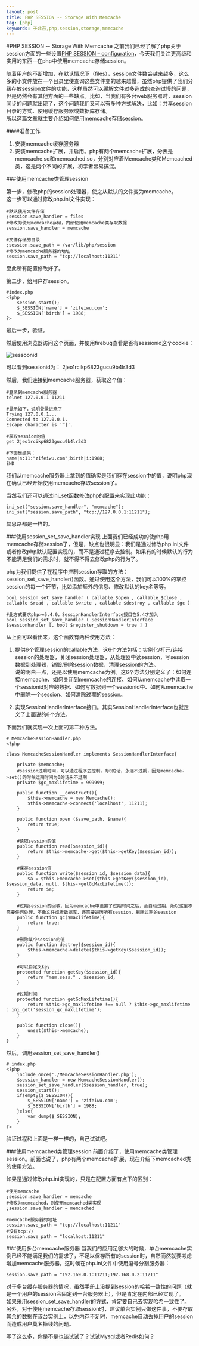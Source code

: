 ```yaml
---
layout: post
title: PHP SESSION -- Storage With Memcache
tag: [php]
keywords: 子非吾,php,session,storage,memcache
---
```

#PHP SESSION -- Storage With Memcache
之前我们已经了解了php关于session方面的一些设置[PHP SESSION – configuration](/2013/08/29/php-session-configuration.html)，今天我们关注更高级和实用的东西--在php中使用memcache存储session。

随着用户的不断增加，在默认情况下（files），session文件数会越来越多，这么多的小文件放在一个目录里使查询这些文件变的越来越慢，虽然php提供了我们分级存放session文件的功能，这样虽然可以缓解文件过多造成的查询过慢的问题，但是仍然会有其他方面的一些缺点。比如，当我们有多台web服务器时，session同步的问题就出现了，这个问题我们又可以有多种方式解决，比如：共享session目录的方式、使用缓存服务器或数据库存储。    
所以这篇文章就主要介绍如何使用memcache存储session。

####准备工作
1. 安装memcache缓存服务器
2. 安装memcache扩展，并启用。php有两个memcache扩展，分表是memcache.so和memcached.so，分别对应着Memcache类和Memcached类，这是两个不同的扩展，初学者容易搞混。

###使用memcache类管理session

第一步，修改php的session处理器，使之从默认的文件变为memcache。    
这一步可以通过修改php.ini文件实现：
	
	#默认使用文件存储
	;session.save_handler = files
	#修改为使用memcache存储，内部使用memcache类存取数据
	session.save_handler = memcache
	
	#文件存储的目录
	;session.save_path = /var/lib/php/session
	#修改为memcache服务器的地址
	session.save_path = "tcp://localhost:11211"
	
至此所有配置修改好了。

第二步，给用户存session。

	#index.php
	<?php
		session_start();
		$_SESSION['name'] = 'zifeiwu.com';
		$_SESSION['birth'] = 1988;
	?>
	
最后一步，验证。

然后使用浏览器访问这个页面，并使用firebug查看是否有sessionid这个cookie：

 ![sessoonid](/images/image/2013/9-12-1.png)

可以看到sessionid为： 2jeo1rcikp6823gucu9b4lr3d3  

然后，我们连接到memcache服务器，获取这个值：
	
	#登录到memcache服务器
	telnet 127.0.0.1 11211
	
	#显示如下，说明登录进来了
	Trying 127.0.0.1...
	Connected to 127.0.0.1.
	Escape character is '^]'.
	
	#获取session的值
	get 2jeo1rcikp6823gucu9b4lr3d3
	
	#下面是结果：
	name|s:11:"zifeiwu.com";birth|i:1988;
	END
	
我们从memcache服务器上拿到的值确实是我们存在session中的值，说明php现在确认已经开始使用memcache存取session了。

当然我们还可以通过ini_set函数修改php的配置来实现此功能：

	ini_set("session.save_handler", "memcache");
	ini_set("session.save_path", "tcp://127.0.0.1:11211");  
其思路都是一样的。
	
###使用session_set_save_handler实现
上面我们已经成功的使php用memcache存储session了，但是，缺点也很明显：我们是通过修改php.ini文件或者修改php默认配置实现的，而不是通过程序去控制。如果有的时候默认的行为不能满足我们的需求时，就不得不得去修改php的行为了。    

php为我们提供了在程序中控制session存取的方法：session_set_save_handler()函数。通过使用这个方法，我们可以100%的掌控session的每一个环节，比如添加额外的信息、修改默认的key名等等。    
	
	bool session_set_save_handler ( callable $open , callable $close , callable $read , callable $write , callable $destroy , callable $gc )
	
	#此方式要求php>=5.4.0，SessionHandlerInterface接口在5.4才加入
	bool session_set_save_handler ( SessionHandlerInterface $sessionhandler [, bool $register_shutdown = true ] )
	
从上面可以看出来，这个函数有两种使用方法：

1. 提供6个管理session的callable方法，这6个方法包括：实例化/打开/连接session的处理器，关闭session处理器，从处理器中读session，写session数据到处理器，销毁/删除session数据，清理session的方法。    
 说的明白一点，还是以使用memcache为例。这6个方法分别定义了：如何连接memcache、如何关闭到memcache的连接、如何从memcache中读取一个sessionid对应的数据、如何写数据到一个sessionid中、如何从memcache中删除一个session、如何清除过期的session。
 
2. 实现SessionHandlerInterface接口。其实SessionHandlerInterface也就定义了上面说的6个方法。


下面我们就实现一次上面的第二种方法。

	
	# MemcacheSessionHandler.php
	<?php
 	
    class MemcacheSessionHandler implements SessionHandlerInterface{
        
        private $memcache;
        #session过期时间，可以通过程序去控制，为0的话，永远不过期，因为memcache->set()的时候过期时间为0的话永不过期
        private $gc_maxlifetime = 999999;
        
        public function __construct(){
            $this->memcache = new Memcache();
            $this->memcache->connect('localhost', 11211);
        }
        
        public function open ($save_path, $name){
            return true;
        }

		#读取session的值
        public function read($session_id){
            return $this->memcache->get($this->getKey($session_id));
        }

		#保存session值
        public function write($session_id, $session_data){
            $a = $this->memcache->set($this->getKey($session_id), $session_data, null, $this->getGcMaxLifetime());
            return $a;     
        }
	
		#过期session的回收，因为memcache中设置了过期时间之后，会自动过期，所以这里不需要任何处理，不像文件或者数据库，还需要遍历所有session，删除过期的session
        public function gc($maxlifetime){
			return true;
        }
        
        #删除某个session的值
        public function destroy($session_id){
            $this->memcache->delete($this->getKey($session_id));
        }
		
		#可以自定义key
        protected function getKey($session_id){
            return "mem.sess." . $session_id;
        }
               
        #过期时间                                           
        protected function getGcMaxLifetime(){            
            return $this->gc_maxlifetime !== null ? $this->gc_maxlifetime : ini_get('session_gc_maxlifetime');
        }
        
        public function close(){
            unset($this->memcache);
        }
    }
    
 然后，调用session_set_save_handler()
 
 
 	# index.php
 	<?php
 		include_once('./MemcacheSessionHandler.php');
    	$session_handler = new MemcacheSessionHandler();
    	session_set_save_handler($session_handler, true);
    	session_start();
    	if(empty($_SESSION)){
        	$_SESSION['name'] = 'zifeiwu.com';
        	$_SESSION['birth'] = 1988;
    	}else{
        	var_dump($_SESSION);
    	}
    ?>
    
验证过程和上面是一样一样的，自己试试吧。
		


###使用memcached类管理session
前面介绍了，使用memcache类管理session。前面也说了，php有两个memcache扩展，现在介绍下memcached类的使用方法。

如果是通过修改php.ini实现的，只是在配置方面有点下的区别：

	#使用memcache
	;session.save_handler = memcache
	#修改为memcached，则使用memcached类实现
	;session.save_handler = memcached
	
	#memcache服务器的地址
	session.save_path = "tcp://localhost:11211"
	#没有tcp://
	session.save_path = "localhost:11211"
	

###使用多台memcache服务器
当我们的应用足够大的时候，单台memcache实例已经不能满足我们的需求了，不足以保存所有的session时，自然而然就要考虑增加memcache服务器。这时候在php.ini文件中使用逗号分割服务器：

	session.save_path = "192.169.0.1:11211;192.168.0.2:11211"

对于多台缓存服务器的情况，虽然手册上没提到session的哈希一致性的问题（就是一个用户的session会固定到一台服务器上），但是肯定在内部已经实现了。    
如果采用session_set_save_handler的方式，肯定要自己去实现哈希一致性了。   
另外，对于使用memcache存取session时，建议单台实例只做这件事，不要存取其余的数据在该台实例上，以免内存不足时，memcache自动丢掉用户的session而造成用户莫名掉线的问题。


写了这么多，你是不是也该试试了？试试Mysql或者Redis如何？




